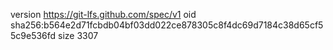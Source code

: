 version https://git-lfs.github.com/spec/v1
oid sha256:b564e2d71fcbdb04bf03dd022ce878305c8f4dc69d7184c38d65cf55c9e536fd
size 3307
